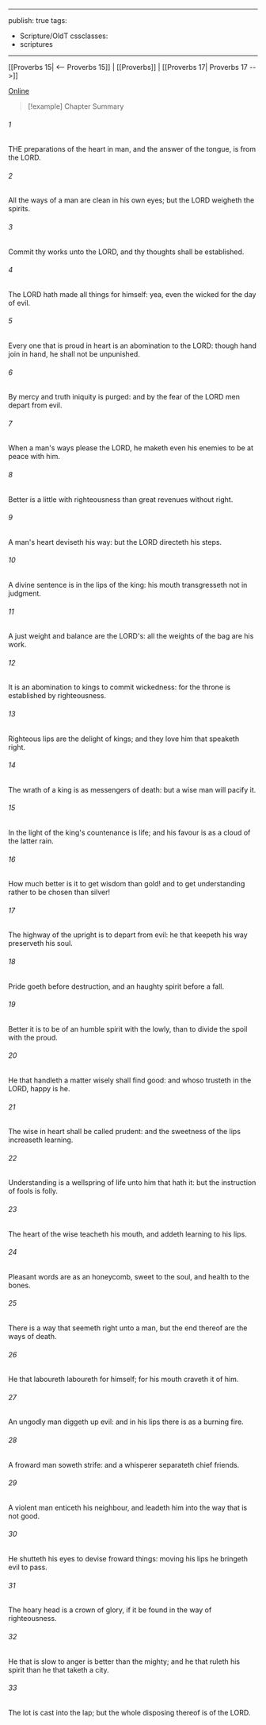 

---
publish: true
tags:
  - Scripture/OldT
cssclasses:
  - scriptures
---
[[Proverbs 15| <-- Proverbs 15]] | [[Proverbs]] | [[Proverbs 17| Proverbs 17 -->]]

[Online](https://churchofjesuschrist.org/study/scriptures/ot/prov/16?lang=eng)

>[!example] Chapter Summary
>
###### 1
THE preparations of the heart in man, and the answer of the tongue, is from the LORD.
###### 2
All the ways of a man are clean in his own eyes; but the LORD weigheth the spirits.
###### 3
Commit thy works unto the LORD, and thy thoughts shall be established.
###### 4
The LORD hath made all things for himself: yea, even the wicked for the day of evil.
###### 5
Every one that is proud in heart is an abomination to the LORD: though hand join in hand, he shall not be unpunished.
###### 6
By mercy and truth iniquity is purged: and by the fear of the LORD men depart from evil.
###### 7
When a man's ways please the LORD, he maketh even his enemies to be at peace with him.
###### 8
Better is a little with righteousness than great revenues without right.
###### 9
A man's heart deviseth his way: but the LORD directeth his steps.
###### 10
A divine sentence is in the lips of the king: his mouth transgresseth not in judgment.
###### 11
A just weight and balance are the LORD's: all the weights of the bag are his work.
###### 12
It is an abomination to kings to commit wickedness: for the throne is established by righteousness.
###### 13
Righteous lips are the delight of kings; and they love him that speaketh right.
###### 14
The wrath of a king is as messengers of death: but a wise man will pacify it.
###### 15
In the light of the king's countenance is life; and his favour is as a cloud of the latter rain.
###### 16
How much better is it to get wisdom than gold!  and to get understanding rather to be chosen than silver!
###### 17
The highway of the upright is to depart from evil: he that keepeth his way preserveth his soul.
###### 18
Pride goeth before destruction, and an haughty spirit before a fall.
###### 19
Better it is to be of an humble spirit with the lowly, than to divide the spoil with the proud.
###### 20
He that handleth a matter wisely shall find good: and whoso trusteth in the LORD, happy is he.
###### 21
The wise in heart shall be called prudent: and the sweetness of the lips increaseth learning.
###### 22
Understanding is a wellspring of life unto him that hath it: but the instruction of fools is folly.
###### 23
The heart of the wise teacheth his mouth, and addeth learning to his lips.
###### 24
Pleasant words are as an honeycomb, sweet to the soul, and health to the bones.
###### 25
There is a way that seemeth right unto a man, but the end thereof are the ways of death.
###### 26
He that laboureth laboureth for himself; for his mouth craveth it of him.
###### 27
An ungodly man diggeth up evil: and in his lips there is as a burning fire.
###### 28
A froward man soweth strife: and a whisperer separateth chief friends.
###### 29
A violent man enticeth his neighbour, and leadeth him into the way that is not good.
###### 30
He shutteth his eyes to devise froward things: moving his lips he bringeth evil to pass.
###### 31
The hoary head is a crown of glory, if it be found in the way of righteousness.
###### 32
He that is slow to anger is better than the mighty; and he that ruleth his spirit than he that taketh a city.
###### 33
The lot is cast into the lap; but the whole disposing thereof is of the LORD.



